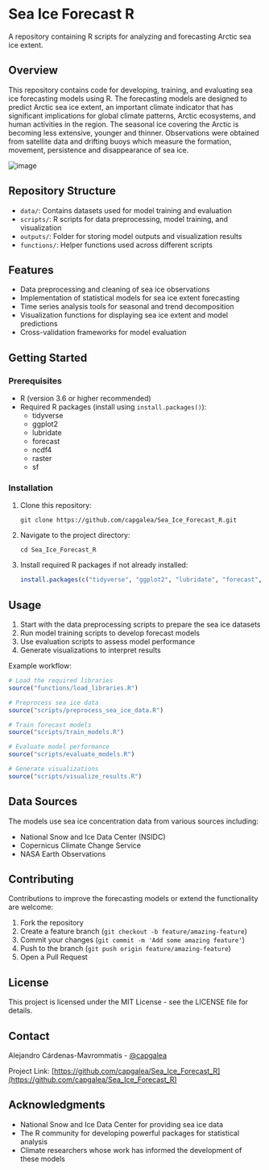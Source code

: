 # Sea Ice Forecast R

A repository containing R scripts for analyzing and forecasting Arctic sea ice extent. 

## Overview

This repository contains code for developing, training, and evaluating sea ice forecasting models using R. The forecasting models are designed to predict Arctic sea ice extent, an important climate indicator that has significant implications for global climate patterns, Arctic ecosystems, and human activities in the region. The seasonal ice covering the Arctic is becoming less extensive, younger and thinner. Observations were obtained from satellite data and drifting buoys which measure the formation, movement, persistence and disappearance of sea ice.

![image](https://github.com/user-attachments/assets/8cd14a49-4e96-4142-80af-f8c348b38256)

## Repository Structure

- `data/`: Contains datasets used for model training and evaluation
- `scripts/`: R scripts for data preprocessing, model training, and visualization
- `outputs/`: Folder for storing model outputs and visualization results
- `functions/`: Helper functions used across different scripts

## Features

- Data preprocessing and cleaning of sea ice observations
- Implementation of statistical models for sea ice extent forecasting
- Time series analysis tools for seasonal and trend decomposition
- Visualization functions for displaying sea ice extent and model predictions
- Cross-validation frameworks for model evaluation

## Getting Started

### Prerequisites

- R (version 3.6 or higher recommended)
- Required R packages (install using `install.packages()`):
  - tidyverse
  - ggplot2
  - lubridate
  - forecast
  - ncdf4
  - raster
  - sf

### Installation

1. Clone this repository:
   ```
   git clone https://github.com/capgalea/Sea_Ice_Forecast_R.git
   ```
2. Navigate to the project directory:
   ```
   cd Sea_Ice_Forecast_R
   ```
3. Install required R packages if not already installed:
   ```R
   install.packages(c("tidyverse", "ggplot2", "lubridate", "forecast", "ncdf4", "raster", "sf"))
   ```

## Usage

1. Start with the data preprocessing scripts to prepare the sea ice datasets
2. Run model training scripts to develop forecast models
3. Use evaluation scripts to assess model performance
4. Generate visualizations to interpret results

Example workflow:
```R
# Load the required libraries
source("functions/load_libraries.R")

# Preprocess sea ice data
source("scripts/preprocess_sea_ice_data.R")

# Train forecast models
source("scripts/train_models.R")

# Evaluate model performance
source("scripts/evaluate_models.R")

# Generate visualizations
source("scripts/visualize_results.R")
```

## Data Sources

The models use sea ice concentration data from various sources including:
- National Snow and Ice Data Center (NSIDC)
- Copernicus Climate Change Service
- NASA Earth Observations

## Contributing

Contributions to improve the forecasting models or extend the functionality are welcome:
1. Fork the repository
2. Create a feature branch (`git checkout -b feature/amazing-feature`)
3. Commit your changes (`git commit -m 'Add some amazing feature'`)
4. Push to the branch (`git push origin feature/amazing-feature`)
5. Open a Pull Request

## License

This project is licensed under the MIT License - see the LICENSE file for details.

## Contact

Alejandro Cárdenas-Mavrommatis - [@capgalea](https://github.com/capgalea)

Project Link: [https://github.com/capgalea/Sea_Ice_Forecast_R](https://github.com/capgalea/Sea_Ice_Forecast_R)

## Acknowledgments

- National Snow and Ice Data Center for providing sea ice data
- The R community for developing powerful packages for statistical analysis
- Climate researchers whose work has informed the development of these models
